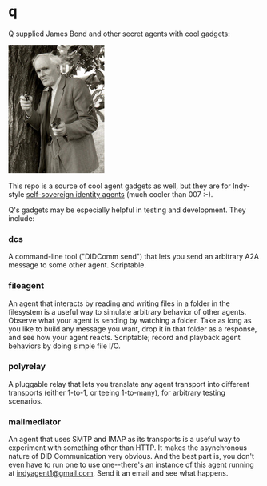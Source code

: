 # q
Q supplied James Bond and other secret agents with cool gadgets:

[![Q in James Bond - Towpilot BY CC 3.0](q.jpg)](https://en.wikipedia.org/wiki/Q_(James_Bond)#/media/File:Desmond_Llewelyn_01.jpg)

This repo is a source of cool agent gadgets as well, but they are
for Indy-style [self-sovereign identity agents](
https://github.com/hyperledger/indy-hipe/blob/4696f1621c7fdb1c357a4003986d92a6e1fb3256/text/0002-agents/README.md)
(much cooler than 007 :-).

Q's gadgets may be especially helpful in testing and development.
They include:

### dcs

A command-line tool ("DIDComm send") that lets you send an arbitrary
A2A message to some other agent. Scriptable.

### fileagent
An agent that interacts by reading and writing files in a folder
in the filesystem is a useful way to simulate arbitrary behavior
of other agents. Observe what your agent is sending by watching
a folder. Take as long as you like to build any message you
want, drop it in that folder as a response, and see how your
agent reacts. Scriptable; record and playback agent behaviors by doing
simple file I/O.

### polyrelay
A pluggable relay that lets you translate any agent transport
into different transports (either 1-to-1, or teeing 1-to-many),
for arbitrary testing scenarios.

### mailmediator
An agent that uses SMTP and IMAP as its transports is a useful
way to experiment with something other than HTTP. It makes
the asynchronous nature of DID Communication very obvious. And
the best part is, you don't even have to run one to use one--there's
an instance of this agent running at indyagent1@gmail.com.
Send it an email and see what happens.


